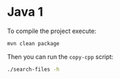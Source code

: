 # Java 1

To compile the project execute:

```sh
mvn clean package
```

Then you can run the `copy-cpp` script:

```sh
./search-files -h
```

